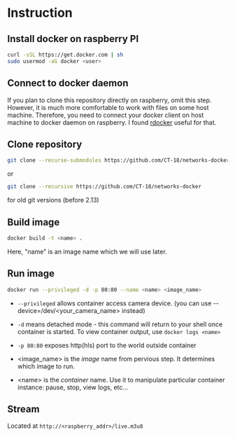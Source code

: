 # Instruction

## Install docker on raspberry PI

```bash
curl -sSL https://get.docker.com | sh
sudo usermod -aG docker <user>
```

## Connect to docker daemon

If you plan to clone this repository directly on raspberry, omit this step. However, it is
much more comfortable to work with files on some host machine. Therefore, you need to connect your docker client
on host machine to docker daemon on raspberry. I found [rdocker](https://github.com/dvddarias/rdocker) useful for that.

## Clone repository 

```bash
git clone --recurse-submodules https://github.com/CT-18/networks-docker
```

or

```bash
git clone --recursive https://github.com/CT-18/networks-docker
```
for old git versions (before 2.13)

## Build image

```bash
docker build -t <name> .
```

Here, "name" is an image name which we will use later.

## Run image

```bash
docker run --privileged -d -p 80:80 --name <name> <image_name>
```

* `--privileged` allows container access camera device. (you can use --device=/dev/<your_camera_name> instead)

* `-d` means detached mode - this command will return to your shell once container is started. To view container output, use `docker logs <name>`

* `-p 80:80` exposes http(hls) port to the world outside container

* <image_name> is the *image* name from pervious step. It determines which image to run.

* \<name> is the *container* name. Use it to manipulate particular container instance: pause, stop, view logs, etc...

## Stream

Located at ```http://<raspberry_addr>/live.m3u8 ```